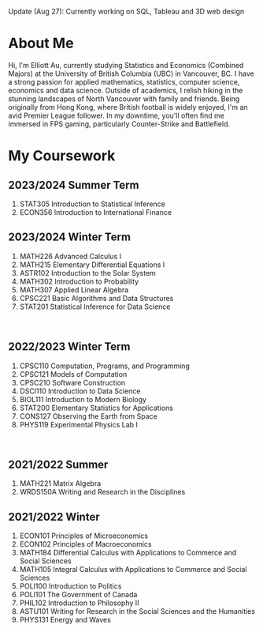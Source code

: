 Update (Aug 27): Currently working on SQL, Tableau and 3D web design 

# About Me

Hi, I'm Elliott Au, currently studying Statistics and Economics (Combined Majors) at the University of British Columbia (UBC) in Vancouver, BC. I have a strong passion for applied mathematics, statistics, computer science, economics and data science. Outside of academics, I relish hiking in the stunning landscapes of North Vancouver with family and friends. Being originally from Hong Kong, where British football is widely enjoyed, I'm an avid Premier League follower. In my downtime, you'll often find me immersed in FPS gaming, particularly Counter-Strike and Battlefield.


# My Coursework

## 2023/2024 Summer Term
1. STAT305 Introduction to Statistical Inference <br>
2. ECON356 Introduction to International Finance <br>


## 2023/2024 Winter Term

1. MATH226 Advanced Calculus I <br>
2. MATH215 Elementary Differential Equations I <br>
3. ASTR102 Introduction to the Solar System <br>
4. MATH302 Introduction to Probability <br>
5. MATH307 Applied Linear Algebra <br>
6. CPSC221 Basic Algorithms and Data Structures <br> 
7. STAT201 Statistical Inference for Data Science <br>
<br>

## 2022/2023 Winter Term

1. CPSC110 Computation, Programs, and Programming <br>
2. CPSC121 Models of Computation <br>
3. CPSC210 Software Construction <br>
4. DSCI110 Introduction to Data Science <br>
5. BIOL111 Introduction to Modern Biology <br>
6. STAT200 Elementary Statistics for Applications <br>
7. CONS127 Observing the Earth from Space <br>
8. PHYS119 Experimental Physics Lab I <br>
<br>

## 2021/2022 Summer 

1. MATH221 Matrix Algebra <br>
2. WRDS150A Writing and Research in the Disciplines <br>

## 2021/2022 Winter

1. ECON101 Principles of Microeconomics <br>
2. ECON102 Principles of Macroeconomics <br>
3. MATH184 Differential Calculus with Applications to Commerce and Social Sciences <br>
4. MATH105 Integral Calculus with Applications to Commerce and Social Sciences <br>
5. POLI100 Introduction to Politics <br>
6. POLI101 The Government of Canada <br>
7. PHIL102 Introduction to Philosophy II <br>
8. ASTU101 Writing for Research in the Social Sciences and the Humanities <br>
9. PHYS131 Energy and Waves <br>












